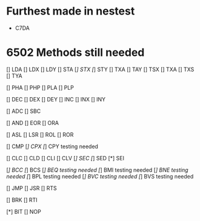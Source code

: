 
# Furthest made in nestest
* C7DA

# 6502 Methods still needed
[] LDA
[] LDX
[] LDY
[] STA
[*] STX
[*] STY
[] TXA
[] TAY
[] TSX
[] TXA
[] TXS
[] TYA

[] PHA
[] PHP
[] PLA
[] PLP

[] DEC
[] DEX
[] DEY
[] INC
[] INX
[] INY

[] ADC
[] SBC

[] AND
[] EOR
[] ORA

[] ASL
[] LSR
[] ROL
[] ROR

[] CMP
[*] CPX
[*] CPY testing needed

[] CLC
[] CLD
[] CLI
[] CLV
[*] SEC
[*] SED
[*] SEI

[*] BCC
[*] BCS
[*] BEQ testing needed
[*] BMI testing needed
[*] BNE testing needed
[*] BPL testing needed
[*] BVC testing needed
[*] BVS testing needed

[] JMP
[] JSR
[] RTS

[] BRK
[] RTI

[*] BIT
[] NOP